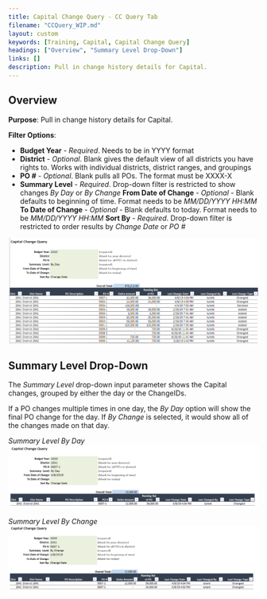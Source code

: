 ```yaml
---
title: Capital Change Query - CC Query Tab
filename: "CCQuery_WIP.md"
layout: custom
keywords: [Training, Capital, Capital Change Query]
headings: ["Overview", "Summary Level Drop-Down"]
links: []
description: Pull in change history details for Capital.
---
```


## Overview

**Purpose**:  Pull in change history details for Capital.

**Filter Options**:

* **Budget Year** - *Required*. Needs to be in YYYY format
* **District** - *Optional*. Blank gives the default view of all districts you have rights to. Works with individual districts, district ranges, and groupings
* **PO #** - *Optional*. Blank pulls all POs. The format must be XXXX-X
* **Summary Level** - *Required*. Drop-down filter is restricted to show changes *By Day* or *By Change*
**From Date of Change** - *Optional* - Blank defaults to beginning of time. Format needs to be *MM/DD/YYYY HH:MM*
**To Date of Change** - *Optional* - Blank defaults to today. Format needs to be *MM/DD/YYYY HH:MM*
**Sort By** - *Required*. Drop-down filter is restricted to order results by *Change Date* or *PO #*

![](/images/WCNTraining/Capital/CCQuery_FullView.png)

## Summary Level Drop-Down

The *Summary Level* drop-down input parameter shows the Capital changes, grouped by either the day or the ChangeIDs. 

If a PO changes multiple times in one day, the *By Day* option will show the final PO change for the day. If *By Change* is selected, it would show all of the changes made on that day.

*Summary Level By Day*
![](/images/WCNTraining/Capital/CCQuery_SummaryByDay.png)

*Summary Level By Change*
![](/images/WCNTraining/Capital/CCQuery_SummaryByChange.png)
